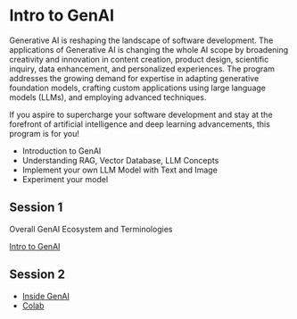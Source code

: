 # Intro to GenAI

Generative AI is reshaping the landscape of software development. The applications of Generative AI is changing the whole AI scope by broadening creativity and innovation in content creation, product design, scientific inquiry, data enhancement, and personalized experiences. The program addresses the growing demand for expertise in adapting generative foundation models, crafting custom applications using large language models (LLMs), and employing advanced techniques.

If you aspire to supercharge your software development and stay at the forefront of artificial intelligence and deep learning advancements, this program is for you!

- Introduction to GenAI
- Understanding RAG, Vector Database, LLM Concepts
- Implement your own LLM Model with Text and Image
- Experiment your model




## Session 1

Overall GenAI Ecosystem and Terminologies

[Intro to GenAI](https://docs.google.com/presentation/d/1ctnZc8YuG2IkLR9VGLaODZBlFmsVXYkfIz1W-Xk16RY/pub?start=false&loop=false&delayms=3000)

## Session 2

- [Inside GenAI](https://docs.google.com/presentation/d/1tSQ7UmpX9eQChGRnZ73DJ7KuOU2OCIqtz1t7Ltu1-b4/pub?start=false&loop=false&delayms=3000&slide=id.g2fd359e8f7b_1_0)
- [Colab](https://colab.research.google.com/drive/11-BRlMcBNyy1Sx8iqYe2B1cOVrZtLmul?usp=sharing)
